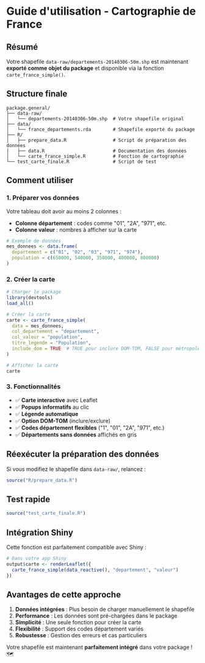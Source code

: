 # Guide d'utilisation - Cartographie de France

## Résumé

Votre shapefile `data-raw/departements-20140306-50m.shp` est maintenant **exporté comme objet du package** et disponible via la fonction `carte_france_simple()`.

## Structure finale

```
package.general/
├── data-raw/
│   └── departements-20140306-50m.shp  # Votre shapefile original
├── data/
│   └── france_departements.rda        # Shapefile exporté du package
├── R/
│   ├── prepare_data.R                 # Script de préparation des données
│   ├── data.R                         # Documentation des données
│   └── carte_france_simple.R          # Fonction de cartographie
└── test_carte_finale.R                # Script de test
```

## Comment utiliser

### 1. Préparer vos données

Votre tableau doit avoir au moins 2 colonnes :
- **Colonne département** : codes comme "01", "2A", "971", etc.
- **Colonne valeur** : nombres à afficher sur la carte

```r
# Exemple de données
mes_donnees <- data.frame(
  departement = c("01", "02", "03", "971", "974"),
  population = c(650000, 540000, 350000, 400000, 800000)
)
```

### 2. Créer la carte

```r
# Charger le package
library(devtools)
load_all()

# Créer la carte
carte <- carte_france_simple(
  data = mes_donnees,
  col_departement = "departement",
  col_valeur = "population",
  titre_legende = "Population",
  include_dom = TRUE  # TRUE pour inclure DOM-TOM, FALSE pour métropole seulement
)

# Afficher la carte
carte
```

### 3. Fonctionnalités

- ✅ **Carte interactive** avec Leaflet
- ✅ **Popups informatifs** au clic
- ✅ **Légende automatique**
- ✅ **Option DOM-TOM** (inclure/exclure)
- ✅ **Codes département flexibles** ("1", "01", "2A", "971", etc.)
- ✅ **Départements sans données** affichés en gris

## Réexécuter la préparation des données

Si vous modifiez le shapefile dans `data-raw/`, relancez :

```r
source("R/prepare_data.R")
```

## Test rapide

```r
source("test_carte_finale.R")
```

## Intégration Shiny

Cette fonction est parfaitement compatible avec Shiny :

```r
# Dans votre app Shiny
output$carte <- renderLeaflet({
  carte_france_simple(data_reactive(), "departement", "valeur")
})
```

## Avantages de cette approche

1. **Données intégrées** : Plus besoin de charger manuellement le shapefile
2. **Performance** : Les données sont pré-chargées dans le package
3. **Simplicité** : Une seule fonction pour créer la carte
4. **Flexibilité** : Support des codes département variés
5. **Robustesse** : Gestion des erreurs et cas particuliers

Votre shapefile est maintenant **parfaitement intégré** dans votre package ! 🗺️
